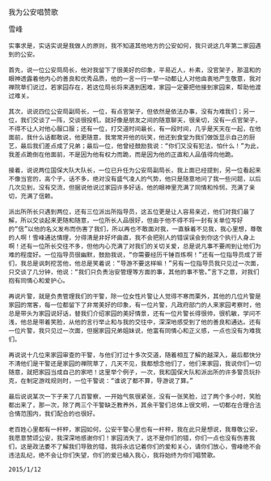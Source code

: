 我为公安唱赞歌

雪峰


    实事求是，实话实说是我做人的原则，我不知道其他地方的公安如何，我只说这几年第二家园遇到的公安。

    首先，说一位公安局局长，他对我留下了很美好的印象，平易近人，朴素，没官架子，那温和的眼神透露着他内心的善良和优秀品质，他的一言一行一举一动都让人对他由衷地产生敬意，我对禅院草们说过，若家园存在，若这位局长将来遇到困难，家园一定要把他接到家园来，帮助他渡过难关。

    其次，说说四位公安局副局长，一位，有点官架子，但依然是依法办事，没有为难我们；另一位，我们交谈了一阵，交谈很投机，就好像是朋友之间的随意聊天，很亲切，没有一点官架子，不得不让人对他心服口服；还有一位，打交道时间最长，有一段时间，几乎是天天在一起，在他面前，我什么话都敢说，他更随意，我常常开他的玩笑，他还到食堂为我们做饭显示自己的厨艺，最后我们差点成了兄弟；最后一位，他曾经鼓励我说：“你们又没有犯法，怕什么！”为此，我差点跪倒在他面前，不是因为他有权力而跪，而是因为他的正直和人品值得向他跪。

    接着，说说两位国保大队大队长，一位已升任为公安局副局长，我上面已经提到，另一位看起来不像当官的，高个子，话不多，绝对没有盛气凌人的气势，他只是随意地问了我一些问题，以后几次见到，没有交流，但据说他说过家园许多好话，他的眼神里充满了同情和怜悯，充满了亲切，充满了信赖。

    派出所所长只遇到两位，还有三位派出所指导员，这五位更是让人容易亲近，他们对我们最了解，所以交谈起来更随和随意，一位所长人品很好，但由于他不得不将一封有关单位写好的“信”以他的名义发布而伤害了我们，所以再也不敢面对我，一直躲着不见我，我心里想，尊敬的人啊！雪峰通达情理，分得清是非好坏曲直，我不会把别人的错误误会到你这个执行人身上啊！还有一位所长交往不多，但他内心充满了对我们的关切关爱，总是说凡事不要闹到让他们为难的程度好。一位指导员很幽默，鼓励我说，“你需要经历千锤百炼啊！”还有一位指导员成了哥们，我总是讽刺挖苦他，他总是笑着说：“导游不要这样嘛！”另有一位指导员我只见过一次面，只交谈了几分钟，他说：“我们只负责治安管理等方面的事，其他的事不管。”言下之意，对我们抱有同情心和爱护心。

    再说片警，就是负责管理我们的干警，除一位女性片警让人觉得不寒而栗外，其他的几位片警是家园的常客，每一位都留下了非常美好的印象，有一位片警，凡政府部门的人来家园考察时，他总是带头为家园说好话，替我们介绍家园的美好情景，还有一位片警长得很帅，很机敏，学问不浅，他总是带着笑脸，从他的言行举止和与我的交往中，深深地感受到了他的善良和通达。还有一位片警，我只见过一次面，但据家园兄弟姐妹说，他富有同情心和正义感，一点也没有为难我们。

    再说说十几位来家园审查的干警，与他们打过十多次交道，随着相互了解的越深入，最后都快分不清他们是干警还是家园的禅院草了，几天不见，我都想念他们了，他们来家园，我说你们一切随意，就把家园当成自己的家吧！这里举个例子，一次，我和国保大队和派出所的许多警员玩扑克，在制定游戏规则时，一位干警说：“谁说了都不算，导游说了算。”

    最后说说某次一下子来了几百警察，一开始气氛很紧张，没有一张笑脸，过了两个多小时，笑脸都出来了，那一次，除了两三个干警缺乏教养外，其余干警们总体上很文明，一切都在合理合法合情范围内，我们配合的也很好。

    老百姓心里都有一杆秤，家园如何，公安干警心里也有一杆秤，我在此只是想说，我尊敬公安，我愿意赞颂公安，我深深地感谢你们！家园消失了，这不是你们的错，你们一点也没有伤害我们，这是政法委不了解我们导致的错，我将永远记着你们的爱和关心，请你们放心，雪峰绝不会违法乱纪，绝不会让你们失望，你们的爱已植入我心，我将始终为你们唱赞歌。

    2015/1/12



